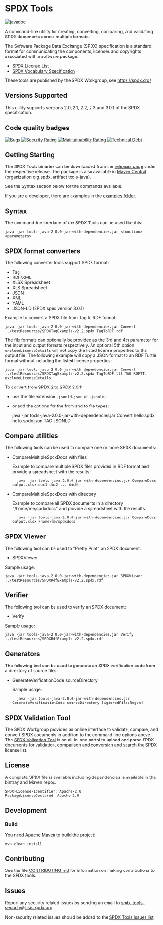 # SPDX Tools

[![javadoc](https://javadoc.io/badge2/org.spdx/tools-java/javadoc.svg)](https://javadoc.io/doc/org.spdx/tools-java)

A command-line utility for creating, converting, comparing,
and validating SPDX documents across multiple formats.

The Software Package Data Exchange (SPDX) specification is a standard format for communicating the components, licenses and copyrights associated with a software package.

* [SPDX License List](https://spdx.org/licenses/)
* [SPDX Vocabulary Specification](https://spdx.org/specifications)

These tools are published by the SPDX Workgroup,
see <https://spdx.org/>

## Versions Supported

This utility supports versions 2.0, 2.1, 2.2, 2.3 and 3.0.1 of the SPDX specification.

## Code quality badges

[![Bugs](https://sonarcloud.io/api/project_badges/measure?project=tools-java&metric=bugs)](https://sonarcloud.io/dashboard?id=tools-java)
[![Security Rating](https://sonarcloud.io/api/project_badges/measure?project=tools-java&metric=security_rating)](https://sonarcloud.io/dashboard?id=tools-java)
[![Maintainability Rating](https://sonarcloud.io/api/project_badges/measure?project=tools-java&metric=sqale_rating)](https://sonarcloud.io/dashboard?id=tools-java)
[![Technical Debt](https://sonarcloud.io/api/project_badges/measure?project=tools-java&metric=sqale_index)](https://sonarcloud.io/dashboard?id=tools-java)

## Getting Starting

The SPDX Tools binaries can be downloaded from the [releases page](https://github.com/spdx/tools-java/releases) under the respective release.  The package is also available in [Maven Central](https://search.maven.org/artifact/org.spdx/tools-java) (organization org.spdx, artifact tools-java).

See the Syntax section below for the commands available.

If you are a developer, there are examples in the [examples folder](examples/org/spdx/examples).

## Syntax

The command line interface of the SPDX Tools can be used like this:

    java -jar tools-java-2.0.0-jar-with-dependencies.jar <function> <parameters>

## SPDX format converters

The following converter tools support SPDX format:

* Tag
* RDF/XML
* XLSX Spreadsheet
* XLS Spreadsheet
* JSON
* XML
* YAML
* JSON-LD (SPDX spec version 3.0.1)

Example to convert a SPDX file from Tag to RDF format:

    java -jar tools-java-2.0.0-jar-with-dependencies.jar Convert ../testResources/SPDXTagExample-v2.2.spdx TagToRDF.rdf

The file formats can optionally be provided as the 3rd and 4th parameter for the input and output formats respectively.  An optional 5th option `excludeLicenseDetails` will not copy the listed license properties to the output file.  The following example will copy a JSON format to an RDF Turtle format without including the listed license properties:

    java -jar tools-java-2.0.0-jar-with-dependencies.jar Convert ../testResources/SPDXTagExample-v2.2.spdx TagToRDF.ttl TAG RDFTTL excludeLicenseDetails

To convert from SPDX 2 to SPDX 3.0.1:

* use the file extension `.jsonld.json` or `.jsonld`;
* or add the options for the from and to file types:

    java -jar tools-java-2.0.0-jar-with-dependencies.jar Convert hello.spdx hello.spdx.json TAG JSONLD

## Compare utilities

The following tools can be used to compare one or more SPDX documents:

* CompareMultipleSpdxDocs with files

    Example to compare multiple SPDX files provided in RDF format and provide a spreadsheet with the results:

        java -jar tools-java-2.0.0-jar-with-dependencies.jar CompareDocs output.xlsx doc1 doc2 ... docN

* CompareMultipleSpdxDocs with directory

    Example to compare all SPDX documents in a directory "/home/me/spdxdocs" and provide a spreadsheet with the results:

        java -jar tools-java-2.0.0-jar-with-dependencies.jar CompareDocs output.xlsx /home/me/spdxdocs

## SPDX Viewer

The following tool can be used to "Pretty Print" an SPDX document.

* SPDXViewer

Sample usage:

    java -jar tools-java-2.0.0-jar-with-dependencies.jar SPDXViewer ../testResources/SPDXRdfExample-v2.2.spdx.rdf

## Verifier

The following tool can be used to verify an SPDX document:

* Verify

Sample usage:

    java -jar tools-java-2.0.0-jar-with-dependencies.jar Verify ../testResources/SPDXRdfExample-v2.2.spdx.rdf

## Generators

The following tool can be used to generate an SPDX verification code from a directory of source files:

* GenerateVerificationCode sourceDirectory

  Sample usage:

        java -jar tools-java-2.0.0-jar-with-dependencies.jar GenerateVerificationCode sourceDirectory [ignoredFilesRegex]

## SPDX Validation Tool

The SPDX Workgroup provides an online interface to validate, compare, and convert SPDX documents in addition to the command line options above. The [SPDX Validation Tool](https://tools.spdx.org/app/validate/) is an all-in-one portal to upload and parse SPDX documents for validation, comparison and conversion and search the SPDX license list.

## License

A complete SPDX file is available including dependencies is available in the bintray and Maven repos.

    SPDX-License-Identifier: Apache-2.0
    PackageLicenseDeclared: Apache-2.0

## Development

### Build

You need [Apache Maven](http://maven.apache.org/) to build the project:

    mvn clean install

## Contributing

See the file [CONTRIBUTING.md](./CONTRIBUTING.md) for information on
making contributions to the SPDX tools.

## Issues

Report any security related issues by sending an email to [spdx-tools-security@lists.spdx.org](mailto:spdx-tools-security@lists.spdx.org)

Non-security related issues should be added to the [SPDX Tools issues list](https://github.com/spdx/tools-java/issues)
